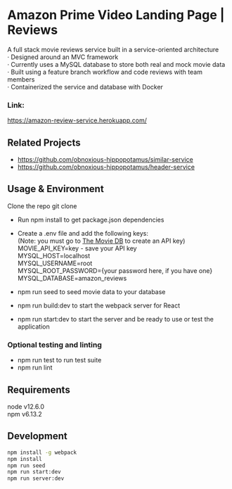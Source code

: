 # Amazon Prime Video Landing Page | Reviews

A full stack movie reviews service built in a service-oriented architecture<br/>
·  Designed around an MVC framework<br/>
·  Currently uses a MySQL database to store both real and mock movie data<br/>
·  Built using a feature branch workflow and code reviews with team members<br/>
·  Containerized the service and database with Docker<br/>

### Link:
https://amazon-review-service.herokuapp.com/


## Related Projects
- https://github.com/obnoxious-hippopotamus/similar-service
- https://github.com/obnoxious-hippopotamus/header-service

## Usage & Environment
Clone the repo
  git clone
* Run npm install to get package.json dependencies
* Create a .env file and add the following keys:<br/>
    (Note: you must go to [The Movie DB](https://developers.themoviedb.org/3/getting-started/introduction "The Movie DB") to create an API key)<br/>
    MOVIE_API_KEY=key - save your API key<br/>
    MYSQL_HOST=localhost<br/>
    MYSQL_USERNAME=root<br/>
    MYSQL_ROOT_PASSWORD={your password here, if you have one}<br/>
    MYSQL_DATABASE=amazon_reviews<br/>

* npm run seed to seed movie data to your database
* npm run build:dev to start the webpack server for React
* npm run start:dev to start the server and be ready to use or test the application

### Optional testing and linting
* npm run test to run test suite
* npm run lint 

## Requirements
node v12.6.0<br/>
npm v6.13.2

## Development
```sh
npm install -g webpack
npm install
npm run seed
npm run start:dev
npm run server:dev